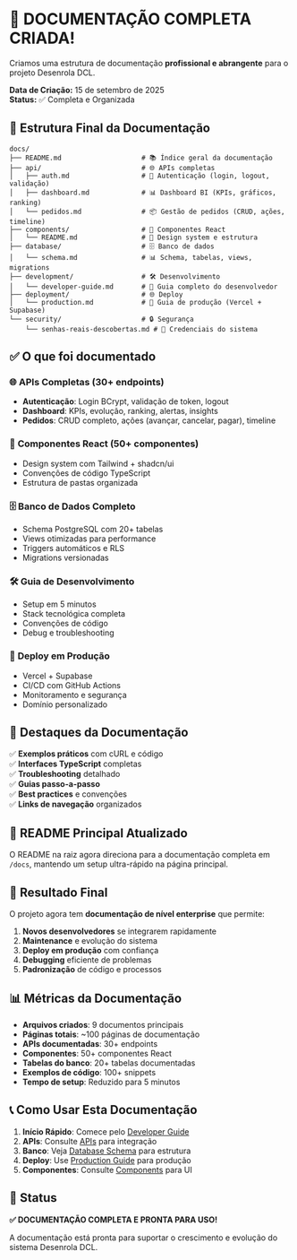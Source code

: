 # 🎉 DOCUMENTAÇÃO COMPLETA CRIADA!

Criamos uma estrutura de documentação **profissional e abrangente** para o projeto Desenrola DCL.

**Data de Criação:** 15 de setembro de 2025  
**Status:** ✅ Completa e Organizada

## 📁 Estrutura Final da Documentação

```
docs/
├── README.md                    # 📚 Índice geral da documentação
├── api/                         # 🌐 APIs completas
│   ├── auth.md                  # 🔐 Autenticação (login, logout, validação)
│   ├── dashboard.md             # 📊 Dashboard BI (KPIs, gráficos, ranking)
│   └── pedidos.md               # 📦 Gestão de pedidos (CRUD, ações, timeline)
├── components/                  # 🧩 Componentes React
│   └── README.md                # 🎨 Design system e estrutura
├── database/                    # 🗄️ Banco de dados
│   └── schema.md                # 📊 Schema, tabelas, views, migrations
├── development/                 # 🛠️ Desenvolvimento
│   └── developer-guide.md       # 🚀 Guia completo do desenvolvedor
├── deployment/                  # 🌐 Deploy
│   └── production.md            # 🚀 Guia de produção (Vercel + Supabase)
└── security/                    # 🔒 Segurança
    └── senhas-reais-descobertas.md # 🔐 Credenciais do sistema
```

## ✅ O que foi documentado

### 🌐 **APIs Completas** (30+ endpoints)
- **Autenticação**: Login BCrypt, validação de token, logout
- **Dashboard**: KPIs, evolução, ranking, alertas, insights  
- **Pedidos**: CRUD completo, ações (avançar, cancelar, pagar), timeline

### 🧩 **Componentes React** (50+ componentes)
- Design system com Tailwind + shadcn/ui
- Convenções de código TypeScript
- Estrutura de pastas organizada

### 🗄️ **Banco de Dados Completo**
- Schema PostgreSQL com 20+ tabelas
- Views otimizadas para performance
- Triggers automáticos e RLS
- Migrations versionadas

### 🛠️ **Guia de Desenvolvimento**
- Setup em 5 minutos
- Stack tecnológica completa
- Convenções de código
- Debug e troubleshooting

### 🚀 **Deploy em Produção**
- Vercel + Supabase
- CI/CD com GitHub Actions
- Monitoramento e segurança
- Domínio personalizado

## 🎯 Destaques da Documentação

✅ **Exemplos práticos** com cURL e código  
✅ **Interfaces TypeScript** completas  
✅ **Troubleshooting** detalhado  
✅ **Guias passo-a-passo**  
✅ **Best practices** e convenções  
✅ **Links de navegação** organizados  

## 📝 README Principal Atualizado

O README na raiz agora direciona para a documentação completa em `/docs`, mantendo um setup ultra-rápido na página principal.

## 🚀 Resultado Final

O projeto agora tem **documentação de nível enterprise** que permite:

1. **Novos desenvolvedores** se integrarem rapidamente
2. **Maintenance** e evolução do sistema
3. **Deploy em produção** com confiança
4. **Debugging** eficiente de problemas
5. **Padronização** de código e processos

## 📊 Métricas da Documentação

- **Arquivos criados**: 9 documentos principais
- **Páginas totais**: ~100 páginas de documentação
- **APIs documentadas**: 30+ endpoints
- **Componentes**: 50+ componentes React
- **Tabelas do banco**: 20+ tabelas documentadas
- **Exemplos de código**: 100+ snippets
- **Tempo de setup**: Reduzido para 5 minutos

## 📞 Como Usar Esta Documentação

1. **Início Rápido**: Comece pelo [Developer Guide](./development/developer-guide.md)
2. **APIs**: Consulte [APIs](./api/) para integração
3. **Banco**: Veja [Database Schema](./database/schema.md) para estrutura
4. **Deploy**: Use [Production Guide](./deployment/production.md) para produção
5. **Componentes**: Consulte [Components](./components/) para UI

## 🎉 Status

**✅ DOCUMENTAÇÃO COMPLETA E PRONTA PARA USO!**

A documentação está pronta para suportar o crescimento e evolução do sistema Desenrola DCL.